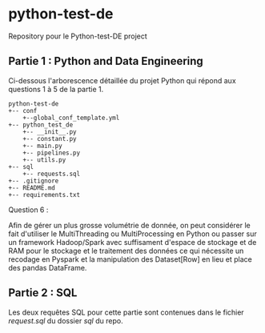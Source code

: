 # python-test-de
Repository pour le Python-test-DE project 

## Partie 1 : Python and Data Engineering
Ci-dessous l'arborescence détaillée du projet Python qui répond
aux questions 1 à 5 de la partie 1.
```
python-test-de
+-- conf
    +--global_conf_template.yml
+-- python_test_de
    +-- __init__.py
    +-- constant.py
    +-- main.py
    +-- pipelines.py
    +-- utils.py
+-- sql
    +-- requests.sql
+-- .gitignore
+-- README.md
+-- requirements.txt
```

Question 6 :

Afin de gérer un plus grosse volumétrie de donnée, on peut considérer
le fait d'utiliser le MultiThreading ou MultiProcessing en Python
ou passer sur un framework Hadoop/Spark avec suffisament d'espace de stockage et de RAM pour le 
stockage et le traitement des données ce qui nécessite un recodage en 
Pyspark et la manipulation des Dataset[Row] en lieu et place des
pandas DataFrame.

## Partie 2 : SQL

Les deux requêtes SQL pour cette partie sont contenues
dans le fichier *request.sql* du dossier *sql* du repo.



